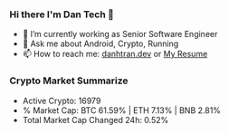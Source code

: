 ### Hi there I'm Dan Tech 👋

- 🔭 I’m currently working as Senior Software Engineer
- 💬 Ask me about Android, Crypto, Running 
- 📫 How to reach me: <a href="https://danhtran.dev" target="_blank">danhtran.dev</a> or <a href="Dan-Resume.pdf" target="_blank">My Resume</a>

### Crypto Market Summarize
- Active Crypto: 16979
- % Market Cap: BTC 61.59% | ETH 7.13% | BNB 2.81%
- Total Market Cap Changed 24h: 0.52%
